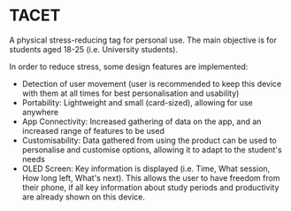 # TACET
A physical stress-reducing tag for personal use.
The main objective is for students aged 18-25 (i.e. University students).

In order to reduce stress, some design features are implemented:
- Detection of user movement (user is recommended to keep this device with them at all times for best personalisation and usability)
- Portability: Lightweight and small (card-sized), allowing for use anywhere
- App Connectivity: Increased gathering of data on the app, and an increased range of features to be used
- Customisability: Data gathered from using the product can be used to personalise and customise options, allowing it to adapt to the student's needs
- OLED Screen: Key information is displayed (i.e. Time, What session, How long left, What's next). This allows the user to have freedom from their phone,
if all key information about study periods and productivity are already shown on this device.
